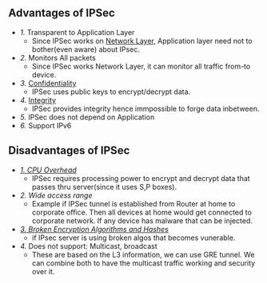 ## Advantages of IPSec
- _1._ Transparent to Application Layer
  - Since IPSec works on [Network Layer](/Networking/OSI-Layers), Application layer need not to bother(even aware) about IPsec.
- _2._ Monitors All packets
  - Since IPSec works Network Layer, it can monitor all traffic from-to device.
- _3._ [Confidentiality](../Encryption_Cryptography_Confidentiality)
  - IPSec uses public keys to encrypt/decrypt data.
- _4._ [Integrity](https://sites.google.com/site/amitinterviewpreparation/networking/layer3/security)
  - IPSec provides integrity hence immpossible to forge data inbetween.
- _5._ IPSec does not depend on Application
- _6._ Support IPv6

## Disadvantages of IPSec
- *[1. CPU Overhead](https://sites.google.com/site/amitinterviewpreparation/networking/layer3/security)*
  - IPSec requires processing power to encrypt and decrypt data that passes thru server(since it uses S,P boxes).
- *2. Wide access range*
  - Example if IPSec tunnel is established from Router at home to corporate office. Then all devices at home would get connected to corporate network. If any device has malware that can be injected.
- *[3. Broken Encryption Algorithms and Hashes](https://sites.google.com/site/amitinterviewpreparation/networking/layer3/security)*
  - if IPsec server is using broken algos that becomes vunerable.
- _4._ Does not support: Multicast, broadcast
  - These are based on the L3 information, we can use GRE tunnel. We can combine both to have the multicast traffic working and security over it.
